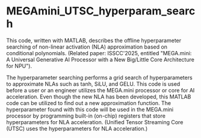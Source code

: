 # MEGAmini_UTSC_hyperparam_search
This code, written with MATLAB, describes the offline hyperparameter searching of non-linear activation (NLA) approximation based on conditional polynomials. (Related paper: ISSCC'2025, entitled "MEGA.mini: A Universal Generative AI Processor with a New Big/Little Core Architecture for NPU").

The hyperparameter searching performs a grid search of hyperparameters to approximate NLAs such as tanh, SiLU, and GELU. 
This code is used before a user or an engineer utilizes the MEGA.mini processor or core for AI acceleration.
Even though the new NLA has been developed, this MATLAB code can be utilized to find out a new approximation function.
The hyperparameter found with this code will be used in the MEGA.mini processor by programming built-in (on-chip) registers that store hyperparameters for NLA acceleration.
(Unified Tensor Streaming Core (UTSC) uses the hyperparameters for NLA acceleration.)
